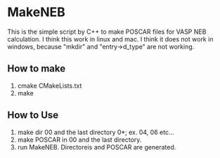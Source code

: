 # MakeNEB
This is the simple script by C++ to make POSCAR files for VASP NEB calculation.
I think this work in linux and mac.
I think it does not work in windows, because "mkdir" and "entry->d_type" are not working.


## How to make
1. cmake CMakeLists.txt
2. make

## How to Use
1. make dir 00 and the last directory 0*; ex. 04, 06 etc...
2. make POSCAR in 00 and the last directory.
3. run MakeNEB.
   Directoreis and POSCAR are generated.
   
